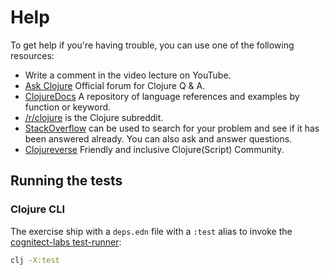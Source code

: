# Help

To get help if you're having trouble, you can use one of the following resources:

- Write a comment in the video lecture on YouTube.
- [Ask Clojure](https://ask.clojure.org/) Official forum for Clojure Q & A.
- [ClojureDocs](https://clojuredocs.org) A repository of language references and examples by function or keyword.
- [/r/clojure](https://www.reddit.com/r/clojure) is the Clojure subreddit.
- [StackOverflow](http://stackoverflow.com/questions/tagged/clojure) can be used to search for your problem and see if it has been answered already. You can also ask and answer questions.
- [Clojureverse](https://clojureverse.org/) Friendly and inclusive Clojure(Script) Community.

## Running the tests

### Clojure CLI

The exercise ship with a `deps.edn` file with a `:test` alias to invoke the [cognitect-labs test-runner](https://github.com/cognitect-labs/test-runner):

```bash
clj -X:test
```

